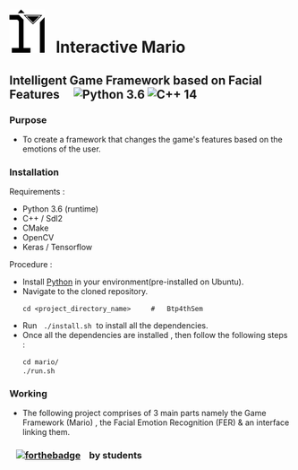 # ![Logo](images_videos/IM_png_1.png) &nbsp;&nbsp;Interactive Mario

## Intelligent Game Framework based on Facial Features &nbsp;&nbsp;&nbsp; ![Python 3.6](https://img.shields.io/badge/Python-3.6-blue.svg) ![C++ 14](https://img.shields.io/badge/C%2B%2B-14-blue.svg)

### Purpose
- To create a framework that changes the game's features based on the emotions of the user.

### Installation

Requirements : 
 - Python 3.6 (runtime)
 - C++ / Sdl2
 - CMake
 - OpenCV
 - Keras / Tensorflow

Procedure :
- Install [Python](https://www.python.org/downloads/) in your environment(pre-installed on Ubuntu).
- Navigate to the cloned repository.
    ```
    cd <project_directory_name>     #   Btp4thSem
    ```
- Run &nbsp; ```./install.sh``` &nbsp;to install all the dependencies.
- Once all the dependencies are installed , then follow the following steps : 
    ```
    cd mario/
    ./run.sh
    ```
### Working
- The following project comprises of 3 main parts namely the Game Framework (Mario) , the Facial Emotion Recognition (FER) & an interface linking them.






### &nbsp;&nbsp; [![forthebadge](https://forthebadge.com/images/badges/built-with-love.svg)](https://forthebadge.com) &nbsp;&nbsp; by students
